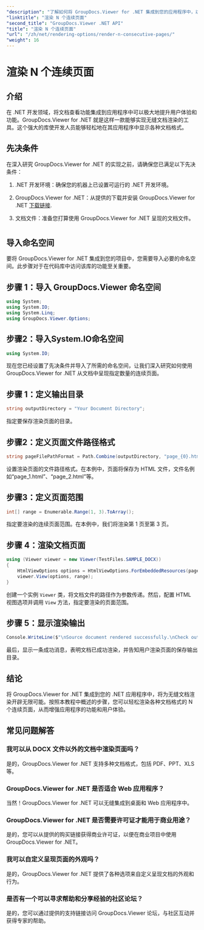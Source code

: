 ```yaml
---
"description": "了解如何将 GroupDocs.Viewer for .NET 集成到您的应用程序中，以轻松呈现具有 N 个连续页面的文档。"
"linktitle": "渲染 N 个连续页面"
"second_title": "GroupDocs.Viewer .NET API"
"title": "渲染 N 个连续页面"
"url": "/zh/net/rendering-options/render-n-consecutive-pages/"
"weight": 16
---
```


# 渲染 N 个连续页面

## 介绍
在 .NET 开发领域，将文档查看功能集成到应用程序中可以极大地提升用户体验和功能。GroupDocs.Viewer for .NET 就是这样一款能够实现无缝文档渲染的工具。这个强大的库使开发人员能够轻松地在其应用程序中显示各种文档格式。
## 先决条件
在深入研究 GroupDocs.Viewer for .NET 的实现之前，请确保您已满足以下先决条件：
1. .NET 开发环境：确保您的机器上已设置可运行的 .NET 开发环境。
  
2. GroupDocs.Viewer for .NET：从提供的下载并安装 GroupDocs.Viewer for .NET [下载链接](https://releases。groupdocs.com/viewer/net/).
3. 文档文件：准备您打算使用 GroupDocs.Viewer for .NET 呈现的文档文件。
#
## 导入命名空间
要将 GroupDocs.Viewer for .NET 集成到您的项目中，您需要导入必要的命名空间。此步骤对于在代码库中访问该库的功能至关重要。
## 步骤 1：导入 GroupDocs.Viewer 命名空间
```csharp
using System;
using System.IO;
using System.Linq;
using GroupDocs.Viewer.Options;
```
## 步骤2：导入System.IO命名空间
```csharp
using System.IO;
```

现在您已经设置了先决条件并导入了所需的命名空间，让我们深入研究如何使用 GroupDocs.Viewer for .NET 从文档中呈现指定数量的连续页面。
## 步骤 1：定义输出目录
```csharp
string outputDirectory = "Your Document Directory";
```
指定要保存渲染页面的目录。
## 步骤2：定义页面文件路径格式
```csharp
string pageFilePathFormat = Path.Combine(outputDirectory, "page_{0}.html");
```
设置渲染页面的文件路径格式。在本例中，页面将保存为 HTML 文件，文件名例如“page_1.html”、“page_2.html”等。
## 步骤3：定义页面范围
```csharp
int[] range = Enumerable.Range(1, 3).ToArray();
```
指定要渲染的连续页面范围。在本例中，我们将渲染第 1 页至第 3 页。
## 步骤 4：渲染文档页面
```csharp
using (Viewer viewer = new Viewer(TestFiles.SAMPLE_DOCX))
{
    HtmlViewOptions options = HtmlViewOptions.ForEmbeddedResources(pageFilePathFormat);
    viewer.View(options, range);
}
```
创建一个实例 `Viewer` 类，将文档文件的路径作为参数传递。然后，配置 HTML 视图选项并调用 `View` 方法，指定要渲染的页面范围。
## 步骤 5：显示渲染输出
```csharp
Console.WriteLine($"\nSource document rendered successfully.\nCheck output in {outputDirectory}.");
```
最后，显示一条成功消息，表明文档已成功渲染，并告知用户渲染页面的保存输出目录。

## 结论
将 GroupDocs.Viewer for .NET 集成到您的 .NET 应用程序中，将为无缝文档渲染开辟无限可能。按照本教程中概述的步骤，您可以轻松渲染各种文档格式的 N 个连续页面，从而增强应用程序的功能和用户体验。
## 常见问题解答
### 我可以从 DOCX 文件以外的文档中渲染页面吗？
是的，GroupDocs.Viewer for .NET 支持多种文档格式，包括 PDF、PPT、XLS 等。
### GroupDocs.Viewer for .NET 是否适合 Web 应用程序？
当然！GroupDocs.Viewer for .NET 可以无缝集成到桌面和 Web 应用程序中。
### GroupDocs.Viewer for .NET 是否需要许可证才能用于商业用途？
是的，您可以从提供的购买链接获得商业许可证，以便在商业项目中使用 GroupDocs.Viewer for .NET。
### 我可以自定义呈现页面的外观吗？
是的，GroupDocs.Viewer for .NET 提供了各种选项来自定义呈现文档的外观和行为。
### 是否有一个可以寻求帮助和分享经验的社区论坛？
是的，您可以通过提供的支持链接访问 GroupDocs.Viewer 论坛，与社区互动并获得专家的帮助。
